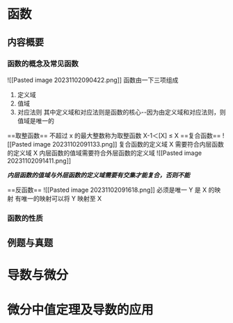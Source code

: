 # 函数
## 内容概要
### 函数的概念及常见函数
![[Pasted image 20231102090422.png]]
函数由一下三项组成
1. 定义域
2. 值域
3. 对应法则
其中定义域和对应法则是函数的核心--因为由定义域和对应法则，则值域是唯一的

==取整函数==
不超过 x 的最大整数称为取整函数
           X-1＜[X] ≤ X
==复合函数==
![[Pasted image 20231102091133.png]] 复合函数的定义域
X 需要符合内层函数的定义域
X 内层函数的值域需要符合外层函数的定义域
![[Pasted image 20231102091411.png]]

***内层函数的值域与外层函数的定义域需要有交集才能复合，否则不能***


==反函数==
![[Pasted image 20231102091618.png]]
必须是唯一
Y 是 X 的映射
有唯一的映射可以将 Y 映射至 X

### 函数的性质

## 例题与真题



# 导数与微分




# 微分中值定理及导数的应用








